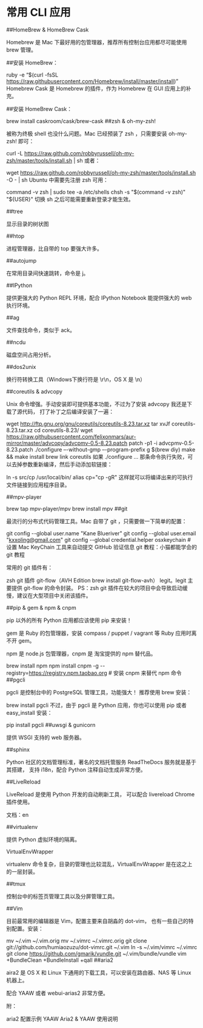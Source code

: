 # 常用 CLI 应用

##HomeBrew & HomeBrew Cask

Homebrew 是 Mac 下最好用的包管理器，推荐所有控制台应用都尽可能使用 brew 管理。

##安装 HomeBrew：

ruby -e “$(curl -fsSL https://raw.githubusercontent.com/Homebrew/install/master/install)”
Homebrew Cask 是 Homebrew 的插件，作为 Homebrew 在 GUI 应用上的补充。

##安装 HomeBrew Cask：

brew install caskroom/cask/brew-cask
##zsh & oh-my-zsh!

被称为终极 shell 也没什么问题。Mac 已经预装了 zsh ，只需要安装 oh-my-zsh! 即可：

curl -L https://raw.github.com/robbyrussell/oh-my-zsh/master/tools/install.sh | sh
或者：

wget https://raw.github.com/robbyrussell/oh-my-zsh/master/tools/install.sh -O - | sh
Ubuntu 中需要先注册 zsh 可用：

command -v zsh | sudo tee -a /etc/shells
chsh -s "$(command -v zsh)" "${USER}"
切换 sh 之后可能需要重新登录才能生效。

##tree

显示目录的树状图

##htop

进程管理器，比自带的 top 要强大许多。

##autojump

在常用目录间快速跳转，命令是 j。

##IPython

提供更强大的 Python REPL 环境，配合 IPython Notebook 能提供强大的 web 执行环境。

##ag

文件查找命令，类似于 ack。

##ncdu

磁盘空间占用分析。

##dos2unix

换行符转换工具（Windows下换行符是 \r\n，OS X 是 \n）

##coreutils & advcopy

Unix 命令增强。手动安装即可提供基本功能，不过为了安装 advcopy 我还是下载了源代码， 打了补丁之后编译安装了一遍：

wget http://ftp.gnu.org/gnu/coreutils/coreutils-8.23.tar.xz
tar xvJf coreutils-8.23.tar.xz
cd coreutils-8.23/
wget https://raw.githubusercontent.com/felixonmars/aur-mirror/master/advcopy/advcpmv-0.5-8.23.patch
patch -p1 -i advcpmv-0.5-8.23.patch
./configure –-without-gmp –-program-prefix g $(brew diy)
make && make install
brew link coreutils
如果 ./configure ... 那条命令执行失败，可以去掉参数重新编译，然后手动添加软链接：

ln -s src/cp /usr/local/bin/
alias cp="cp -gR"
这样就可以将编译出来的可执行文件链接到应用程序目录。

##mpv-player

brew tap mpv-player/mpv
brew install mpv
##git

最流行的分布式代码管理工具。Mac 自带了 git ，只需要做一下简单的配置：

git config --global user.name "Kane Blueriver"
git config --global user.email "kxxoling@gmail.com"
git config --global credential.helper osxkeychain     # 设置 Mac KeyChain 工具来自动提交 GitHub 验证信息
git 教程：小猫都能学会的 git 教程

常用的 git 插件有：

zsh git 插件
git-flow（AVH Edition brew install git-flow-avh）
legit。legit 主要提供 git-flow 的命令封装。
PS：zsh git 插件在较大的项目中会导致启动缓慢，建议在大型项目中关闭该插件。

##pip & gem & npm & cnpm

pip 以外的所有 Python 应用都应该使用 pip 来安装！

gem 是 Ruby 的包管理器，安装 compass / puppet / vagrant 等 Ruby 应用时离不开 gem。

npm 是 node.js 包管理器，cnpm 是 淘宝提供的 npm 替代品。

brew install npm
npm install cnpm -g --registry=https://registry.npm.taobao.org         # 安装 cnpm 来替代 npm 命令
##pgcli

pgcli 是控制台中的 PostgreSQL 管理工具，功能强大！ 推荐使用 brew 安装：

brew install pgcli
不过，由于 pgcli 是 Python 应用，你也可以使用 pip 或者 easy_install 安装：

pip install pgcli
##uwsgi & gunicorn

提供 WSGI 支持的 web 服务器。

##sphinx

Python 社区的文档管理标准，著名的文档托管服务 ReadTheDocs 服务就是基于其搭建， 支持 i18n，配合 Python 注释自动生成非常方便。

##LiveReload

LiveReload 是使用 Python 开发的自动刷新工具， 可以配合 livereload Chrome 插件使用。

文档：en

##virtualenv

提供 Python 虚拟环境的隔离。

VirtualEnvWrapper

virtualenv 命令复杂，目录的管理也比较混乱，VirtualEnvWrapper 是在这之上的一层封装。

##tmux

控制台中的标签页管理工具以及分屏管理工具。

##Vim

目前最常用的编辑器是 Vim，配置主要来自胡淼的 dot-vim， 也有一些自己的特别配置。安装：

mv ~/.vim ~/.vim.orig
mv ~/.vimrc ~/.vimrc.orig
git clone git://github.com/humiaozuzu/dot-vimrc.git ~/.vim
ln -s ~/.vim/vimrc ~/.vimrc
git clone https://github.com/gmarik/vundle.git ~/.vim/bundle/vundle
vim +BundleClean +BundleInstall +qall
##aria2

aira2 是 OS X 和 Linux 下通用的下载工具，可以安装在路由器、NAS 等 Linux 机器上。

配合 YAAW 或者 webui-arias2 非常方便。

附：

aria2 配置示例
YAAW
Aria2 & YAAW 使用说明